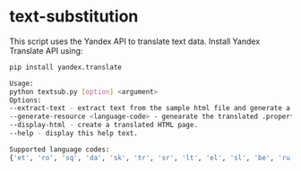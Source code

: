 # text-substitution

This script uses the Yandex API to translate text data.
Install Yandex Translate API using:
```bash
pip install yandex.translate
```

```bash
Usage:
python textsub.py [option] <argument>
Options:
--extract-text - extract text from the sample html file and generate a .properties file.
--generate-resource <language-code> - genearate the translated .properties file in the language specified by "language-code".
--display-html - create a translated HTML page.
--help - display this help text.

Supported language codes:
{'et', 'ro', 'sq', 'da', 'sk', 'tr', 'sr', 'lt', 'el', 'sl', 'be', 'ru', 'es', 'en', 'pt', 'fr', 'no', 'mk', 'fi', 'hy'}
```
